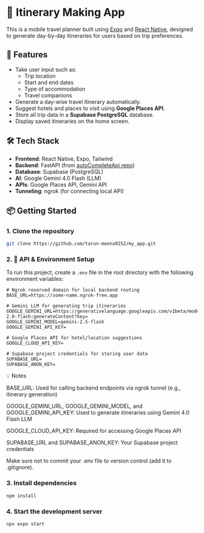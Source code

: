 # 🧳 Itinerary Making App

This is a mobile travel planner built using [Expo](https://expo.dev) and [React Native](https://reactnative.dev), designed to generate day-by-day itineraries for users based on trip preferences.

## 🚀 Features

- Take user input such as:
  - Trip location
  - Start and end dates
  - Type of accommodation
  - Travel companions
- Generate a day-wise travel itinerary automatically.
- Suggest hotels and places to visit using **Google Places API**.
- Store all trip data in a **Supabase PostgreSQL** database.
- Display saved itineraries on the home screen.

## 🛠 Tech Stack

- **Frontend**: React Native, Expo, Tailwind
- **Backend**: FastAPI (from [autoCompleteApi repo](https://github.com/tarun-meena9252/autoCompleteApi))
- **Database**: Supabase (PostgreSQL)
- **AI**: Google Gemini 4.0 Flash (LLM)
- **APIs**: Google Places API, Gemini API
- **Tunneling**: ngrok (for connecting local API)

## 📦 Getting Started

### 1. Clone the repository

```bash
git clone https://github.com/tarun-meena9252/my_app.git
```
### 2. 🔑 API & Environment Setup

To run this project, create a `.env` file in the root directory with the following environment variables:

```env
# Ngrok reserved domain for local backend routing
BASE_URL=https://some-name.ngrok-free.app

# Gemini LLM for generating trip itineraries
GOOGLE_GEMINI_URL=https://generativelanguage.googleapis.com/v1beta/models/gemini-2.0-flash:generateContent?key=
GOOGLE_GEMINI_MODEL=gemini-2.5-flash
GOOGLE_GEMINI_API_KEY=

# Google Places API for hotel/location suggestions
GOOGLE_CLOUD_API_KEY=

# Supabase project credentials for storing user data
SUPABASE_URL=
SUPABASE_ANON_KEY=
```
💡 Notes

   BASE_URL: Used for calling backend endpoints via ngrok tunnel (e.g., itinerary generation)

   GOOGLE_GEMINI_URL, GOOGLE_GEMINI_MODEL, and GOOGLE_GEMINI_API_KEY: Used to generate itineraries using Gemini 4.0 Flash LLM

   GOOGLE_CLOUD_API_KEY: Required for accessing Google Places API

   SUPABASE_URL and SUPABASE_ANON_KEY: Your Supabase project credentials

   Make sure not to commit your .env file to version control (add it to .gitignore).

### 3. Install dependencies

```bash
npm install
```
### 4. Start the development server

```bash
npx expo start
```
